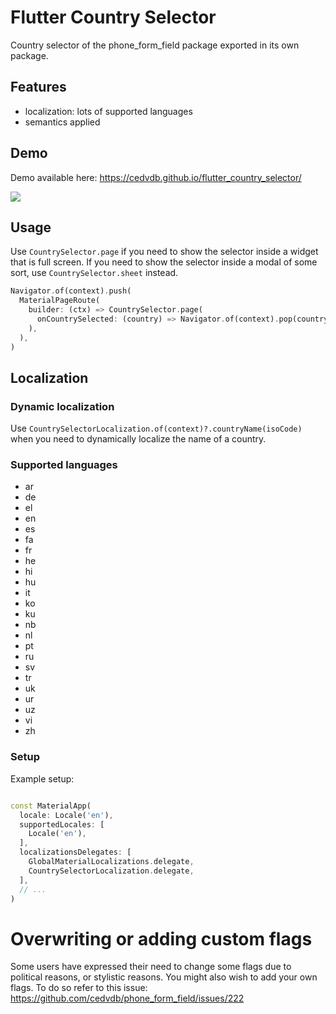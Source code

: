 # Flutter Country Selector

Country selector of the phone_form_field package exported in its own package.

## Features

- localization: lots of supported languages
- semantics applied

## Demo

Demo available here: <https://cedvdb.github.io/flutter_country_selector/>

![](https://github.com/cedvdb/flutter_country_selector/blob/main/demo.gif?raw=true)

## Usage

Use `CountrySelector.page` if you need to show the selector inside a widget that is full screen. If you need to show the selector inside a modal of some sort, use `CountrySelector.sheet` instead.

```dart
Navigator.of(context).push(
  MaterialPageRoute(
    builder: (ctx) => CountrySelector.page(
      onCountrySelected: (country) => Navigator.of(context).pop(country),
    ),
  ),
)
```

## Localization

### Dynamic localization

Use `CountrySelectorLocalization.of(context)?.countryName(isoCode)` when you need to dynamically localize the name of a country.

### Supported languages

- ar
- de
- el
- en
- es
- fa
- fr
- he
- hi
- hu
- it
- ko
- ku
- nb
- nl
- pt
- ru
- sv
- tr
- uk
- ur
- uz
- vi
- zh  

### Setup

Example setup:

```dart

const MaterialApp(
  locale: Locale('en'),
  supportedLocales: [
    Locale('en'),
  ],
  localizationsDelegates: [
    GlobalMaterialLocalizations.delegate,
    CountrySelectorLocalization.delegate,
  ],
  // ...
)
```

# Overwriting or adding custom flags

Some users have expressed their need to change some flags due to political reasons, or stylistic reasons. You might also wish to add your own flags. To do so refer to this issue: <https://github.com/cedvdb/phone_form_field/issues/222>

